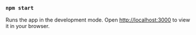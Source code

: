 ### `npm start`

Runs the app in the development mode.
Open [http://localhost:3000](http://localhost:3000) to view it in your browser.

